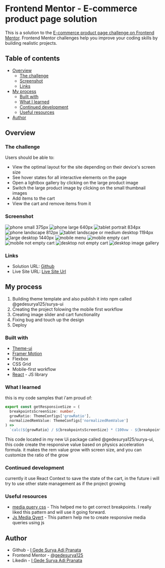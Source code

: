 # Frontend Mentor - E-commerce product page solution

This is a solution to the [E-commerce product page challenge on Frontend Mentor](https://www.frontendmentor.io/challenges/ecommerce-product-page-UPsZ9MJp6). Frontend Mentor challenges help you improve your coding skills by building realistic projects.

## Table of contents

- [Overview](#overview)
  - [The challenge](#the-challenge)
  - [Screenshot](#screenshot)
  - [Links](#links)
- [My process](#my-process)
  - [Built with](#built-with)
  - [What I learned](#what-i-learned)
  - [Continued development](#continued-development)
  - [Useful resources](#useful-resources)
- [Author](#author)

## Overview

### The challenge

Users should be able to:

- View the optimal layout for the site depending on their device's screen size
- See hover states for all interactive elements on the page
- Open a lightbox gallery by clicking on the large product image
- Switch the large product image by clicking on the small thumbnail images
- Add items to the cart
- View the cart and remove items from it

### Screenshot

![phone small 375px](./screenshots/phone_small_375px.png)
![phone large 640px](./screenshots/phone_large_640px.png)
![tablet portrait 834px](./screenshots/tablet_portrait_834px.png)
![phone landscape 812px](./screenshots/phone_landscape_812px.png)
![tablet landscape or medium desktop 1194px](./screenshots/tablet_landscape_or_desktop_medium_1194px.png)
![large desktop 1440px](./screenshots/large_desktop_1440px.png)
![mobile menu](./screenshots/mobile_menu.png)
![mobile empty cart](./screenshots/mobile_cart_empty.png)
![mobile not empty cart](./screenshots/mobile_cart_not_empty.png)
![desktop not empty cart](./screenshots/desktop_cart_not_empty.png)
![desktop image gallery](./screenshots/desktop_image_gallery.png)

### Links

- Solution URL: [Github](https://github.com/gedesurya125/e-commerce)
- Live Site URL: [Live Site Url](https://surya-product-page.netlify.app/)

## My process

1. Building theme template and also publish it into npm called @gedesurya125/surya-ui
2. Creating the project folowing the mobile first workflow
3. Creating image slider and cart functionality
4. Fixing bug and touch up the design
5. Deploy

### Built with

- [Theme-ui](https://theme-ui.com/)
- [Framer Motion](https://www.framer.com/motion/)
- Flexbox
- CSS Grid
- Mobile-first workflow
- [React](https://reactjs.org/) - JS library

### What I learned

this is my code samples that i'am proud of:

```ts
export const getResponsiveSize = (
  breakpointsScreenSize: number,
  growRatio: ThemeConfigs['growRatio'],
  normalizedRemValue: ThemeConfigs['normalizedRemValue']
) =>
  `calc(${growRatio} / ${breakpointsScreenSize} * (100vw - ${breakpointsScreenSize}px) + ${normalizedRemValue}px)`;
```

This code located in my new Ui package called @gedesurya125/surya-ui, this code create the responsive value based on physics acceleration formula. it makes the rem value grow with screen size, and you can customize the ratio of the grow

### Continued development

currently it use React Context to save the state of the cart, in the future i will try to use other state management as if the project growing

### Useful resources

- [media query css](https://www.freecodecamp.org/news/css-media-queries-breakpoints-media-types-standard-resolutions-and-more/) - This helped me to get correct breakpoints. I really liked this pattern and will use it going forward.
- [Js Media Qyert](https://www.w3schools.com/howto/howto_js_media_queries.asp) - This pattern help me to create responsive media queries using js

## Author

- Github - [I Gede Surya Adi Pranata](https://github.com/gedesurya125)
- Frontend Mentor - [@gedesurya125](https://www.frontendmentor.io/profile/gedesurya125)
- Likedin - [I Gede Surya Adi Pranata](https://www.linkedin.com/in/i-gede-surya-adi-pranata-9a2853213/)
